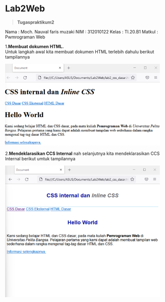 # Lab2Web
><b>Tugaspraktikum2</b>

Nama   : Moch. Nauval faris muzaki
NIM    : 312010122
Kelas  : TI.20.B1
Matkul : Pwmrograman Web
<br>
 
 1.<b>Membuat dokumen HTML.</b><br>
 Untuk langkah awal kita membuat dokumen HTML terlebih dahulu berikut tampilannya 
 <br>

 ![Membuat dokumen HTML](pictures/gambar1.png)
 <br>

 2.<b>Mendeklarasikan CCS Internal</b>
 nah selanjutnya kita mendeklarasikan CCS Internal berikut umtuk tampilannya
 <br>

 ![Mendeklarasikan CSS internal](pictures/gambar2.png)
